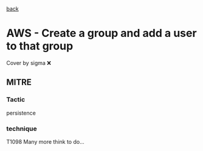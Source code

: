 [back](../index.md)
# AWS - Create a group and add a user to that group
Cover by sigma :x: 
## MITRE
### Tactic
persistence
### technique
T1098
Many more think to do...